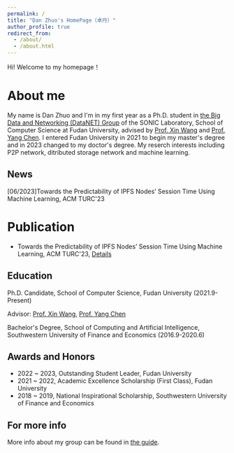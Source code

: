 ```yaml
---
permalink: /
title: "Dan Zhuo's HomePage（卓丹）"
author_profile: true
redirect_from: 
  - /about/
  - /about.html
---
```


Hi! Welcome to my homepage！

About me
======
My name is Dan Zhuo and I'm in my first year as a Ph.D. student in [the Big Data and Networking (DataNET) Group](https://fudan-datanet.mysxl.cn/) of the SONIC Laboratory, School of Computer Science at Fudan University, advised by [Prof. Xin Wang](https://xinwfudan.mysxl.cn/) and [Prof. Yang Chen](https://chenyang03.wordpress.com/). I entered Fudan University in 2021 to begin my master's degree and in 2023 changed to my doctor's degree. 
My reserch interests including P2P network, ditributed storage network and machine learning.

News
------
[06/2023]Towards the Predictability of IPFS Nodes’ Session Time Using Machine Learning, ACM TURC'23

Publication
======
* Towards the Predictability of IPFS Nodes’ Session Time Using Machine Learning, ACM TURC'23, [Details](https://doi.org/10.1145/3603165.3607397)


Education
------
Ph.D. Candidate, School of Computer Science, Fudan University (2021.9-Present)

Advisor: [Prof. Xin Wang](https://xinwfudan.mysxl.cn/), [Prof. Yang Chen](https://chenyang03.wordpress.com/)

Bachelor's Degree, School of Computing and Artificial Intelligence, Southwestern University of Finance and Economics (2016.9-2020.6)


Awards and Honors
------
* 2022 ~ 2023, Outstanding Student Leader, Fudan University
* 2021 ~ 2022, Academic Excellence Scholarship (First Class), Fudan University
* 2018 ~ 2019, National Inspirational Scholarship, Southwestern University of Finance and Economics

For more info
------
More info about my group can be found in [the guide](https://fudan-datanet.mysxl.cn/).
